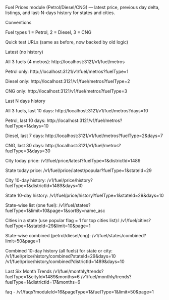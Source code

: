 Fuel Prices module (Petrol/Diesel/CNG) — latest price, previous day delta, listings, and last-N-days history for states and cities.

Conventions

Fuel types
1 = Petrol, 2 = Diesel, 3 = CNG

Quick test URLs (same as before, now backed by old logic)

Latest (no history)

All 3 fuels (4 metros):
http://localhost:3121/v1/fuel/metros

Petrol only:
http://localhost:3121/v1/fuel/metros?fuelType=1

Diesel only:
http://localhost:3121/v1/fuel/metros?fuelType=2

CNG only:
http://localhost:3121/v1/fuel/metros?fuelType=3

Last N days history

All 3 fuels, last 10 days:
http://localhost:3121/v1/fuel/metros?days=10

Petrol, last 10 days:
http://localhost:3121/v1/fuel/metros?fuelType=1&days=10

Diesel, last 7 days:
http://localhost:3121/v1/fuel/metros?fuelType=2&days=7

CNG, last 30 days:
http://localhost:3121/v1/fuel/metros?fuelType=3&days=30





City today price:
/v1/fuel/price/latest?fuelType=1&districtId=1489

State today price:
/v1/fuel/price/latest/popular?fuelType=1&stateId=29

City 10-day history:
/v1/fuel/price/history?fuelType=1&districtId=1489&days=10

State 10-day history:
/v1/fuel/price/history?fuelType=1&stateId=29&days=10

State-wise list (one fuel):
/v1/fuel/states?fuelType=1&limit=10&page=1&sortBy=name_asc

Cities in a state (use popular flag = 1 for top cities list):l
/v1/fuel/cities?fuelType=1&stateId=29&limit=10&page=1

State-wise combined (petrol/diesel/cng):
/v1/fuel/states/combined?limit=50&page=1

Combined 10-day history (all fuels) for state or city:
/v1/fuel/price/history/combined?stateId=29&days=10
/v1/fuel/price/history/combined?districtId=1489&days=10

Last Six Month Trends
/v1/fuel/monthly/trends?fuelType=1&cityId=1489&months=6
/v1/fuel/monthly/trends?fuelType=1&districtId=17&months=6


faq -
/v1/faqs?moduleId=16&pageType=1&fuelType=1&limit=50&page=1

